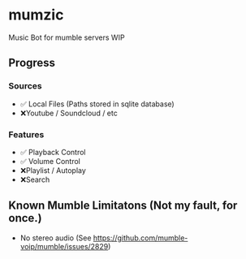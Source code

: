 # mumzic
Music Bot for mumble servers
WIP

## Progress
### Sources
* ✅ Local Files (Paths stored in sqlite database)
* ❌Youtube / Soundcloud / etc

### Features
* ✅ Playback Control
* ✅ Volume Control
* ❌Playlist / Autoplay
* ❌Search

## Known Mumble Limitatons (Not my fault, for once.)
* No stereo audio (See https://github.com/mumble-voip/mumble/issues/2829)
